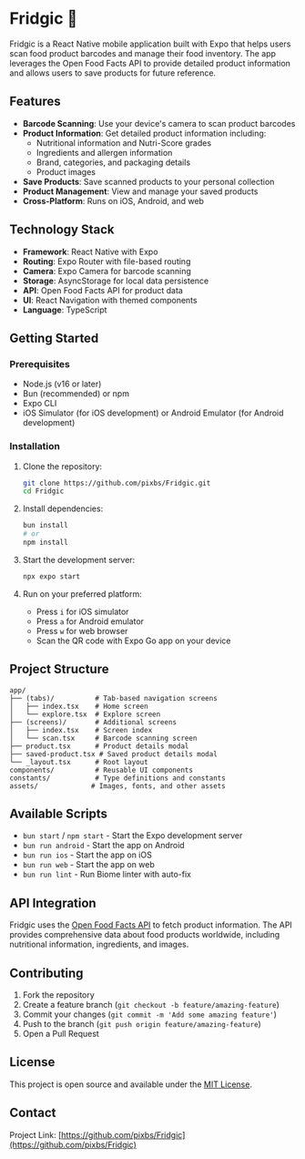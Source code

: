 # Fridgic 🥘

Fridgic is a React Native mobile application built with Expo that helps users scan food product barcodes and manage their food inventory. The app leverages the Open Food Facts API to provide detailed product information and allows users to save products for future reference.

## Features

- **Barcode Scanning**: Use your device's camera to scan product barcodes
- **Product Information**: Get detailed product information including:
  - Nutritional information and Nutri-Score grades
  - Ingredients and allergen information
  - Brand, categories, and packaging details
  - Product images
- **Save Products**: Save scanned products to your personal collection
- **Product Management**: View and manage your saved products
- **Cross-Platform**: Runs on iOS, Android, and web

## Technology Stack

- **Framework**: React Native with Expo
- **Routing**: Expo Router with file-based routing
- **Camera**: Expo Camera for barcode scanning
- **Storage**: AsyncStorage for local data persistence
- **API**: Open Food Facts API for product data
- **UI**: React Navigation with themed components
- **Language**: TypeScript

## Getting Started

### Prerequisites

- Node.js (v16 or later)
- Bun (recommended) or npm
- Expo CLI
- iOS Simulator (for iOS development) or Android Emulator (for Android development)

### Installation

1. Clone the repository:
   ```bash
   git clone https://github.com/pixbs/Fridgic.git
   cd Fridgic
   ```

2. Install dependencies:
   ```bash
   bun install
   # or
   npm install
   ```

3. Start the development server:
   ```bash
   npx expo start
   ```

4. Run on your preferred platform:
   - Press `i` for iOS simulator
   - Press `a` for Android emulator
   - Press `w` for web browser
   - Scan the QR code with Expo Go app on your device

## Project Structure

```
app/
├── (tabs)/          # Tab-based navigation screens
│   ├── index.tsx    # Home screen
│   └── explore.tsx  # Explore screen
├── (screens)/       # Additional screens
│   ├── index.tsx    # Screen index
│   └── scan.tsx     # Barcode scanning screen
├── product.tsx      # Product details modal
├── saved-product.tsx # Saved product details modal
└── _layout.tsx      # Root layout
components/          # Reusable UI components
constants/           # Type definitions and constants
assets/             # Images, fonts, and other assets
```

## Available Scripts

- `bun start` / `npm start` - Start the Expo development server
- `bun run android` - Start the app on Android
- `bun run ios` - Start the app on iOS
- `bun run web` - Start the app on web
- `bun run lint` - Run Biome linter with auto-fix

## API Integration

Fridgic uses the [Open Food Facts API](https://world.openfoodfacts.org/data) to fetch product information. The API provides comprehensive data about food products worldwide, including nutritional information, ingredients, and images.

## Contributing

1. Fork the repository
2. Create a feature branch (`git checkout -b feature/amazing-feature`)
3. Commit your changes (`git commit -m 'Add some amazing feature'`)
4. Push to the branch (`git push origin feature/amazing-feature`)
5. Open a Pull Request

## License

This project is open source and available under the [MIT License](LICENSE).

## Contact

Project Link: [https://github.com/pixbs/Fridgic](https://github.com/pixbs/Fridgic)

